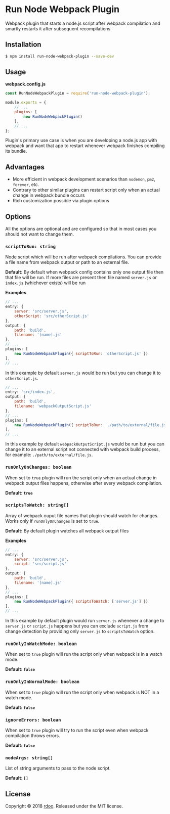# Run Node Webpack Plugin
Webpack plugin that starts a node.js script after webpack compilation and smartly restarts it after subsequent recompilations

## Installation
```sh
$ npm install run-node-webpack-plugin --save-dev
```

## Usage
**webpack.config.js**
```js
const RunNodeWebpackPlugin = require('run-node-webpack-plugin');

module.exports = {
    // ...
    plugins: [
        new RunNodeWebpackPlugin()
    ],
    // ...
};
```
Plugin's primary use case is when you are developing a node.js app with webpack and want that app to restart whenever webpack finishes compiling its bundle.

## Advantages
- More efficient in webpack development scenarios than `nodemon`, `pm2`, `forever`, etc.
- Contrary to other similar plugins can restart script only when an actual change in webpack bundle occurs
- Rich customization possible via plugin options

## Options
All the options are optional and are configured so that in most cases you should not want to change them.

### `scriptToRun: string`
Node script which will be run after webpack compilations. You can provide a file name from webpack output or path to an external file.

**Default:** By default when webpack config contains only one output file then that file will be run. If more files are present then file named `server.js` or `index.js` (whichever exists) will be run

**Examples**
```js
// ...
entry: {
    server: 'src/server.js',
    otherScript: 'src/otherScript.js'
},
output: {
    path: 'build',
    filename: '[name].js'
},
// ...
plugins: [
    new RunNodeWebpackPlugin({ scriptToRun: 'otherScript.js' })
],
// ...
```
In this example by default `server.js` would be run but you can change it to `otherScript.js`.
```js
// ...
entry: 'src/index.js',
output: {
    path: 'build',
    filename: 'webpackOutputScript.js'
},
// ...
plugins: [
    new RunNodeWebpackPlugin({ scriptToRun: './path/to/external/file.js' })
],
// ...
```
In this example by default `webpackOutputScript.js` would be run but you can change it to an external script not connected with webpack build process, for example: `./path/to/external/file.js`.

### `runOnlyOnChanges: boolean`
When set to `true` plugin will run the script only when an actual change in webpack output files happens, otherwise after every webpack compilation.

**Default: `true`**

### `scriptsToWatch: string[]`
Array of webpack ouput file names that plugin should watch for changes. Works only if `runOnlyOnChanges` is set to `true`.

**Default:** By default plugin watches all webpack output files

**Examples**
```js
// ...
entry: {
    server: 'src/server.js',
    script: 'src/script.js'
},
output: {
    path: 'build',
    filename: '[name].js'
},
// ...
plugins: [
    new RunNodeWebpackPlugin({ scriptsToWatch: ['server.js'] })
],
// ...
```
In this example by default plugin would run `server.js` whenever a change to `server.js` or `script.js` happens but you can exclude `script.js` from change detection by providing only `server.js` to `scriptsToWatch` option.

### `runOnlyInWatchMode: boolean`
When set to `true` plugin will run the script only when webpack is in a watch mode.

**Default: `false`**

### `runOnlyInNormalMode: boolean`
When set to `true` plugin will run the script only when webpack is NOT in a watch mode.

**Default: `false`**

### `ignoreErrors: boolean`
When set to `true` plugin will try to run the script even when webpack compilation throws errors.

**Default: `false`**

### `nodeArgs: string[]`
List of string arguments to pass to the node script.

**Default: `[]`**

## License
Copyright © 2018 [rdoo](https://github.com/rdoo). Released under the MIT license.
